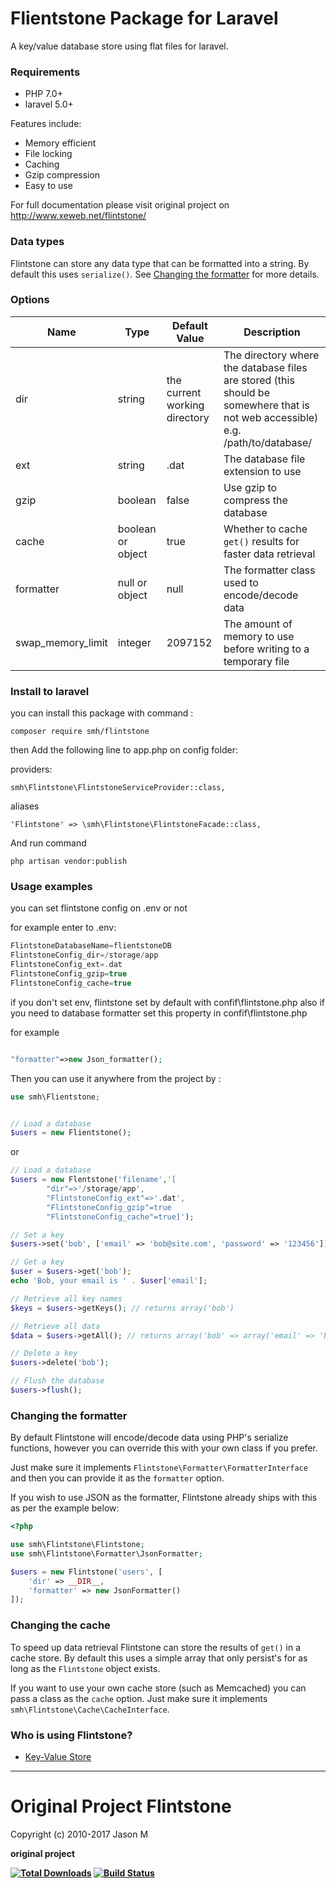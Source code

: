 Flientstone Package for Laravel 
================================

A key/value database store using flat files for laravel.

### Requirements

- PHP 7.0+
- laravel 5.0+

Features include:

* Memory efficient
* File locking
* Caching
* Gzip compression
* Easy to use

For full documentation please visit original project on http://www.xeweb.net/flintstone/

### Data types

Flintstone can store any data type that can be formatted into a string. By default this uses `serialize()`. See [Changing the formatter](#changing-the-formatter) for more details.

### Options

|Name				|Type		|Default Value	|Description														|
|---				|---		|---				|---														|
|dir				|string				|the current working directory			|The directory where the database files are stored (this should be somewhere that is not web accessible) e.g. /path/to/database/			|
|ext				|string				|.dat		|The database file extension to use							|
|gzip				|boolean			|false		|Use gzip to compress the database							|
|cache				|boolean or object	|true		|Whether to cache `get()` results for faster data retrieval								|
|formatter			|null or object		|null		|The formatter class used to encode/decode data				|
|swap_memory_limit	|integer			|2097152	|The amount of memory to use before writing to a temporary file	|

### Install to laravel
you can install this package with command :

``composer require smh/flintstone``

then Add the following line to app.php on config folder:

providers:
```
smh\Flintstone\FlintstoneServiceProvider::class, 
```
aliases
```
'Flintstone' => \smh\Flintstone\FlintstoneFacade::class,
```
And run command 
```
php artisan vendor:publish
```

### Usage examples




you can set flintstone config on .env or not

for example enter to .env:
```php
FlintstoneDatabaseName=flientstoneDB
FlintstoneConfig_dir=/storage/app
FlintstoneConfig_ext=.dat
FlintstoneConfig_gzip=true
FlintstoneConfig_cache=true
``` 
 
if you don't set env, flintstone set by default with confif\flintstone.php 
also if you need to database formatter set this property in confif\flintstone.php

for example<br>

```php

"formatter"=>new Json_formatter(); 
```



Then you can use it anywhere from the project by :

```php
use smh\Flientstone;


// Load a database
$users = new Flientstone();
```
or
```php
// Load a database
$users = new Flentstone('filename','[
        "dir"=>'/storage/app',
        "FlintstoneConfig_ext"=>'.dat',
        "FlintstoneConfig_gzip"=true
        "FlintstoneConfig_cache"=true]');

// Set a key
$users->set('bob', ['email' => 'bob@site.com', 'password' => '123456']);

// Get a key
$user = $users->get('bob');
echo 'Bob, your email is ' . $user['email'];

// Retrieve all key names
$keys = $users->getKeys(); // returns array('bob')

// Retrieve all data
$data = $users->getAll(); // returns array('bob' => array('email' => 'bob@site.com', 'password' => '123456'));

// Delete a key
$users->delete('bob');

// Flush the database
$users->flush();
```
### Changing the formatter
By default Flintstone will encode/decode data using PHP's serialize functions, however you can override this with your own class if you prefer.

Just make sure it implements `Flintstone\Formatter\FormatterInterface` and then you can provide it as the `formatter` option.

If you wish to use JSON as the formatter, Flintstone already ships with this as per the example below:

```php
<?php

use smh\Flintstone\Flintstone;
use smh\Flintstone\Formatter\JsonFormatter;

$users = new Flintstone('users', [
    'dir' => __DIR__,
    'formatter' => new JsonFormatter()
]);
```
### Changing the cache
To speed up data retrieval Flintstone can store the results of `get()` in a cache store. By default this uses a simple array that only persist's for as long as the `Flintstone` object exists.

If you want to use your own cache store (such as Memcached) you can pass a class as the `cache` option. Just make sure it implements `smh\Flintstone\Cache\CacheInterface`.

### Who is using Flintstone?

- [Key-Value Store](https://github.com/adammbalogh/key-value-store)




-----------------------------------

Original Project Flintstone
==========
Copyright (c) 2010-2017 Jason M <b>

original project

[![Total Downloads](https://img.shields.io/packagist/dm/fire015/flintstone.svg)](https://packagist.org/packages/fire015/flintstone)
[![Build Status](https://travis-ci.org/fire015/flintstone.svg?branch=master)](https://travis-ci.org/fire015/flintstone)










